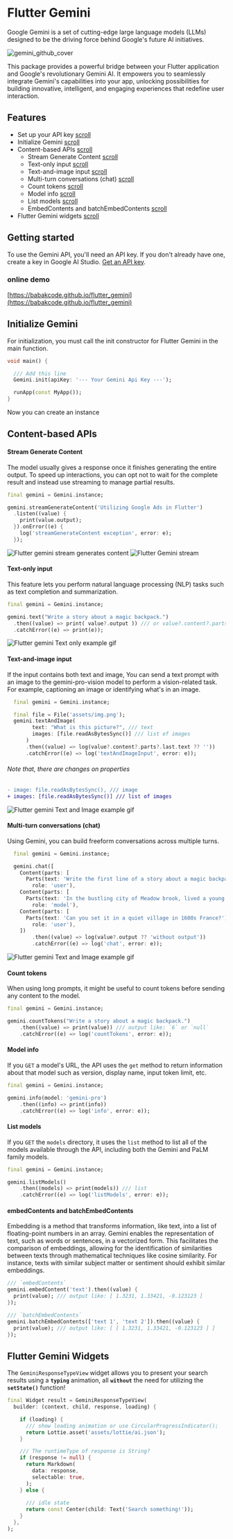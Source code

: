 # Flutter Gemini

Google Gemini is a set of cutting-edge large language models (LLMs) designed to be the driving force behind Google's future AI initiatives.

![gemini_github_cover](https://github.com/babakcode/flutter_gemini/assets/31356659/104a436c-cc1e-4523-aeeb-edfb50f87346)

This package provides a powerful bridge between your Flutter application and Google's revolutionary Gemini AI. It empowers you to seamlessly integrate Gemini's capabilities into your app, unlocking possibilities for building innovative, intelligent, and engaging experiences that redefine user interaction.

## Features

- Set up your API key [scroll](#getting-started)
- Initialize Gemini [scroll](#initialize-gemini)
- Content-based APIs [scroll](#content-based-apis)
  - Stream Generate Content [scroll](#stream-generate-content)
  - Text-only input [scroll](#text-only-input)
  - Text-and-image input [scroll](#text-and-image-input)
  - Multi-turn conversations (chat) [scroll](#multi-turn-conversations-chat)
  - Count tokens [scroll](#count-tokens)
  - Model info [scroll](#model-info)
  - List models [scroll](#list-models)
  - EmbedContents and batchEmbedContents [scroll](#embedcontents-and-batchembedcontents)
- Flutter Gemini widgets [scroll](#flutter-gemini-widgets)
    

## Getting started

To use the Gemini API, you'll need an API key. If you don't already have one, create a key in Google AI Studio. [Get an API key](https://ai.google.dev/).

### online demo

[https://babakcode.github.io/flutter_gemini](https://babakcode.github.io/flutter_gemini)

## Initialize Gemini

For initialization, you must call the init constructor for Flutter Gemini in the main function.

```dart
void main() {

  /// Add this line
  Gemini.init(apiKey: '--- Your Gemini Api Key ---');

  runApp(const MyApp());
}
```

Now you can create an instance

## Content-based APIs

#### Stream Generate Content

The model usually gives a response once it finishes generating the entire output. To speed up interactions, you can opt not to wait for the complete result and instead use streaming to manage partial results.

```dart
final gemini = Gemini.instance;

gemini.streamGenerateContent('Utilizing Google Ads in Flutter')
  .listen((value) {
    print(value.output);
  }).onError((e) {
    log('streamGenerateContent exception', error: e);
  });
```
![Flutter gemini stream generates content](https://github.com/babakcode/flutter_gemini/assets/31356659/0a6f6eaa-684c-4708-b395-16176c7b0180)
![Flutter Gemini stream](https://github.com/babakcode/flutter_gemini/assets/31356659/cabe2392-d584-4bbb-b5a9-a86db6b2d7f1)

#### Text-only input

This feature lets you perform natural language processing (NLP) tasks such as text completion and summarization.

```dart
final gemini = Gemini.instance;

gemini.text("Write a story about a magic backpack.")
  .then((value) => print( value?.output )) /// or value?.content?.parts?.last.text
  .catchError((e) => print(e));
```

![Flutter gemini Text only example gif](https://miro.medium.com/v2/resize:fit:828/format:webp/1*41dnttHItU2v4hobJ_DGSA.gif "Flutter_Gemini example")

#### Text-and-image input

If the input contains both text and image, You can send a text prompt with an image to the gemini-pro-vision model to perform a vision-related task. For example, captioning an image or identifying what's in an image.

```dart
  final gemini = Gemini.instance;

  final file = File('assets/img.png');
  gemini.textAndImage(
        text: "What is this picture?", /// text
        images: [file.readAsBytesSync()] /// list of images
      )
      .then((value) => log(value?.content?.parts?.last.text ?? ''))
      .catchError((e) => log('textAndImageInput', error: e));
```

###### Note that, there are changes on properties

```diff
- image: file.readAsBytesSync(), /// image
+ images: [file.readAsBytesSync()] /// list of images
```

![Flutter gemini Text and Image example gif](https://miro.medium.com/v2/resize:fit:828/format:webp/1*3JEeJaBRSpif6hOl2pt3RA.gif "Flutter_Gemini example")


#### Multi-turn conversations (chat)

Using Gemini, you can build freeform conversations across multiple turns.

```dart
  final gemini = Gemini.instance;

  gemini.chat([
    Content(parts: [
      Parts(text: 'Write the first line of a story about a magic backpack.')],
        role: 'user'),
    Content(parts: [ 
      Parts(text: 'In the bustling city of Meadow brook, lived a young girl named Sophie. She was a bright and curious soul with an imaginative mind.')],
        role: 'model'),
    Content(parts: [ 
      Parts(text: 'Can you set it in a quiet village in 1600s France?')], 
        role: 'user'),
    ])
        .then((value) => log(value?.output ?? 'without output'))
        .catchError((e) => log('chat', error: e));
```


![Flutter gemini Text and Image example gif](https://miro.medium.com/v2/resize:fit:828/format:webp/1*MoVz4Z5KpxVUocEHLmzDew.gif "Flutter_Gemini example")


#### Count tokens

When using long prompts, it might be useful to count tokens before sending any content to the model.

```dart
final gemini = Gemini.instance;

gemini.countTokens("Write a story about a magic backpack.")
    .then((value) => print(value)) /// output like: `6` or `null`
    .catchError((e) => log('countTokens', error: e));
```

#### Model info

If you `GET` a model's URL, the API uses the `get` method to return information about that model such as version, display name, input token limit, etc.

```dart
final gemini = Gemini.instance;

gemini.info(model: 'gemini-pro')
    .then((info) => print(info))
    .catchError((e) => log('info', error: e));
```

#### List models

If you `GET` the `models` directory, it uses the `list` method to list all of the models available through the API, including both the Gemini and PaLM family models.

```dart
final gemini = Gemini.instance;

gemini.listModels()
    .then((models) => print(models)) /// list
    .catchError((e) => log('listModels', error: e));
```

#### embedContents and batchEmbedContents

Embedding is a method that transforms information, like text, into a list of floating-point numbers in an array. Gemini enables the representation of text, such as words or sentences, in a vectorized form. This facilitates the comparison of embeddings, allowing for the identification of similarities between texts through mathematical techniques like cosine similarity. For instance, texts with similar subject matter or sentiment should exhibit similar embeddings.

```dart
/// `embedContents`
gemini.embedContent('text').then((value) {
  print(value); /// output like: [ 1.3231, 1.33421, -0.123123 ]
});

/// `batchEmbedContents`
gemini.batchEmbedContents(['text 1', 'text 2']).then((value) {
  print(value); /// output like: [ [ 1.3231, 1.33421, -0.123123 ] ]
});
```

## Flutter Gemini Widgets

The `GeminiResponseTypeView` widget allows you to present your search results using a **`typing`** animation, all **`without`** the need for utilizing the **`setState()`** function!

```dart
final Widget result = GeminiResponseTypeView(
  builder: (context, child, response, loading) {

    if (loading) {
      /// show loading animation or use CircularProgressIndicator();
      return Lottie.asset('assets/lottie/ai.json');
    }

    /// The runtimeType of response is String?
    if (response != null) {
      return Markdown(
        data: response,
        selectable: true,
      );
    } else {
      
      /// idle state
      return const Center(child: Text('Search something!'));
    }
  },
);
```
